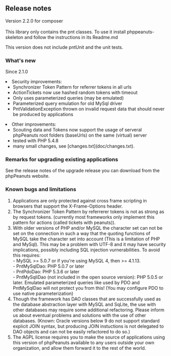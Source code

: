 <H2>Release notes</H2>
<P>Version 2.2.0 for composer<BR>
<BR>
This library only contains the pnt classes. To use it install phppeanuts-skeleton and follow the instructions in its Readme.md</P>

<P>This version does not include pntUnit and the unit tests. 
<H3>What's new</H3>

<P>Since 2.1.0</P>
	<li>Security improvements:
	<ul>
		<li>Synchronizer Token Pattern for referrer tokens in all urls
		<li>ActionTickets now use hashed random tokens with timeout
		<li>Only uses parameterized queries (may be emulated)
		<li>Parameterized query emulation for old MySql driver
		<li>PntValidationException thrown on invalid request data that should never be produced by applications
	</ul>
	<li>Other improvements:
	<ul>
		<li>Scouting data and Tokens now support the usage of serveral phpPeanuts root folders (baseUrls) on the same (virtual) server
		<li>tested with PHP 5.4.8
		<LI>many small changes, see [changes.txt](doc/changes.txt).
	</ul>
</UL>

<H3>Remarks for upgrading existing applications</H3>
<p>See the release notes of the upgrade release you can download from the phpPeanuts website.</p>

<H3>Known bugs and limitations</H3>

<OL>
	<li>Applications are only protected against cross frame scripting in browsers that support the X-Frame-Options header. 
	<li>The Synchronizer Token Pattern by referrerer tokens is not as strong as by request tokens. (currently
	most frameworks only implement this pattern for actions (called tickets with peanuts)). 
	<li>With older versions of PHP and/or MySQL the character set can not be set on the connection in such a way that the 
		quoting functions of MySQL take the character set into account (This is a limitation of PHP and MySql). 
		This may be a problem with UTF-8 and it may 
		have security implications, possibly including SQL injection vurnerabilities. To avoid this requires:<br>
		- MySQL >= 5.0.7 or if you're using MySQL 4, then >= 4.1.13.<br>
		- PntMySqlDao: PHP 5.0.7 or later<br>
		- PntPdoDao: PHP 5.3.6 or later<br>
		- PntMySqliDao (not included in the open source version): PHP 5.0.5 or later.
		Emulated parameterized queries like used by PDO and PntMySqlDao will not protect you from this! (You may configure
		PDO to use native parameterization)
	<li>Though the framework has DAO classes that are successfully used as the database abstraction layer with MySQL
	and SqLite, the use with other databases may require some additional refactoring. Please inform us about eventual
	problems and solutions with the use of other databases. (Known: Oracle versions below 9 do not support standard
	explicit JOIN syntax, but producing JOIN instuctions is not delegated to DAO objects and can not be easily refactored
	to do so.)
	<li>The AGPL license requires you to make the source of applications using this version
	of phpPeanuts available to any users outside your own organization, and allow them forward
	it to the rest of the world. 
</OL>
